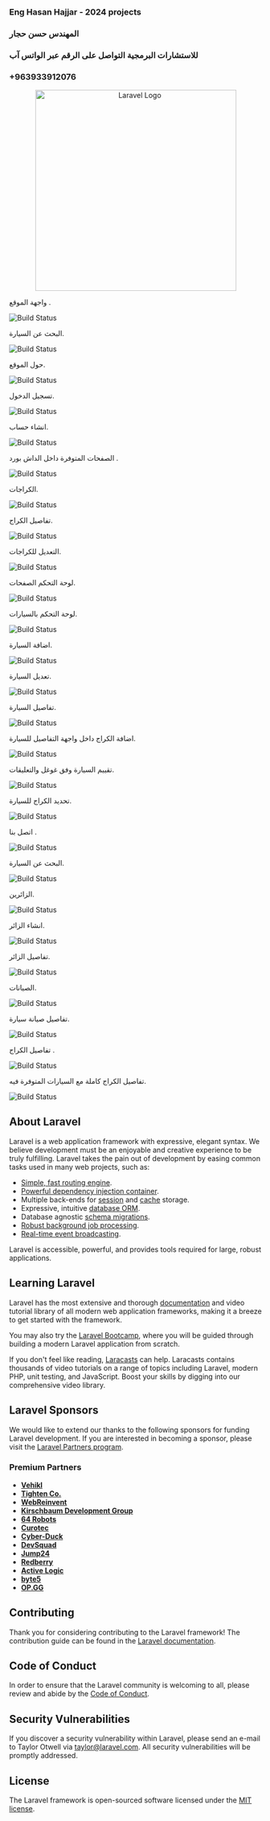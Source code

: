 ### Eng Hasan Hajjar   - 2024 projects
### المهندس حسن حجار
### للاستشارات البرمجية التواصل على الرقم عبر الواتس آب
###   +963933912076


<p align="center"><a href="https://laravel.com" target="_blank"><img src="https://raw.githubusercontent.com/laravel/art/master/logo-lockup/5%20SVG/2%20CMYK/1%20Full%20Color/laravel-logolockup-cmyk-red.svg" width="400" alt="Laravel Logo"></a></p>

<p align="center">

واجهة الموقع .

<img src="interfaces/واجهة الموقع .PNG" alt="Build Status">

</p>

<p align="center">

البحث عن السيارة.

<img src="interfaces/البحث عن السيارة.PNG" alt="Build Status">

</p>


<p align="center">

حول الموقع.

<img src="interfaces/حول الموقع.PNG" alt="Build Status">

</p>
<p align="center">

تسجيل الدخول.

<img src="interfaces/login.PNG" alt="Build Status">

</p>
<p align="center">

انشاء حساب.

<img src="interfaces/register.PNG" alt="Build Status">

</p>
<p align="center">

الصفحات المتوفرة داخل الداش بورد .

<img src="interfaces/الصفحات المتوفرة داخل الداش بورد .PNG" alt="Build Status">

</p>
<p align="center">

الكراجات.

<img src="interfaces/carages.PNG" alt="Build Status">

</p>

<p align="center">

تفاصيل الكراج.

<img src="interfaces/details garages.PNG" alt="Build Status">

</p>
<p align="center">

التعديل للكراجات.

<img src="interfaces/التعديل للكراجات.PNG" alt="Build Status">

</p>

<p align="center">

لوحة التحكم الصفحات.

<img src="interfaces/لوحة التحكم الصفحات.PNG" alt="Build Status">

</p>
<p align="center">

لوحة التحكم بالسيارات.

<img src="interfaces/car control panel.PNG" alt="Build Status">

</p>
<p align="center">

اضافة السيارة.

<img src="interfaces/add car.PNG" alt="Build Status">

</p>
<p align="center">

تعديل السيارة.

<img src="interfaces/edit car.PNG" alt="Build Status">

</p>
<p align="center">

تفاصيل السيارة. 

<img src="interfaces/details car.PNG" alt="Build Status">

</p>

<p align="center">

اضافة الكراج داخل واجهة التفاصيل للسيارة.

<img src="interfaces/اضافة الكراج داخل واجهة التفاصيل للسيارة.PNG" alt="Build Status">

</p>
<p align="center">

تقييم السيارة وفق غوغل والتعليقات.

<img src="interfaces/تقييم السيارة وفق غوغل والتعليقات.PNG" alt="Build Status">

</p>
<p align="center">

تحديد الكراج للسيارة.

<img src="interfaces/تحديد الكراج للسيارة.PNG" alt="Build Status">

</p>
<p align="center">

اتصل بنا .

<img src="interfaces/اتصل بنا .PNG" alt="Build Status">

</p>

<p align="center">

البحث عن السيارة.

<img src="interfaces/البحث عن السيارة.PNG" alt="Build Status">

</p>

<p align="center">

الزائرين.

<img src="interfaces/الزائرين.PNG" alt="Build Status">

</p>
<p align="center">

انشاء الزائر. 

<img src="interfaces/انشاء الزائر.PNG" alt="Build Status">

</p>
<p align="center">

تفاصيل الزائر.

<img src="interfaces/تفاصيل الزائر.PNG" alt="Build Status">

</p>

<p align="center">

الصيانات.

<img src="interfaces/الصيانات.PNG" alt="Build Status">

</p>
<p align="center">

تفاصيل صيانة سيارة.

<img src="interfaces/تفاصيل صيانة سيارة.PNG" alt="Build Status">

</p>



<p align="center">

تفاصيل الكراج .

<img src="interfaces/تفاصيل الكراج .PNG" alt="Build Status">

</p>

<p align="center">

تفاصيل الكراج كاملة مع السيارات المتوفرة فيه.

<img src="interfaces/تفاصيل الكراج كاملة مع السيارات المتوفرة فيه.PNG" alt="Build Status">

</p>


## About Laravel

Laravel is a web application framework with expressive, elegant syntax. We believe development must be an enjoyable and creative experience to be truly fulfilling. Laravel takes the pain out of development by easing common tasks used in many web projects, such as:

- [Simple, fast routing engine](https://laravel.com/docs/routing).
- [Powerful dependency injection container](https://laravel.com/docs/container).
- Multiple back-ends for [session](https://laravel.com/docs/session) and [cache](https://laravel.com/docs/cache) storage.
- Expressive, intuitive [database ORM](https://laravel.com/docs/eloquent).
- Database agnostic [schema migrations](https://laravel.com/docs/migrations).
- [Robust background job processing](https://laravel.com/docs/queues).
- [Real-time event broadcasting](https://laravel.com/docs/broadcasting).

Laravel is accessible, powerful, and provides tools required for large, robust applications.

## Learning Laravel

Laravel has the most extensive and thorough [documentation](https://laravel.com/docs) and video tutorial library of all modern web application frameworks, making it a breeze to get started with the framework.

You may also try the [Laravel Bootcamp](https://bootcamp.laravel.com), where you will be guided through building a modern Laravel application from scratch.

If you don't feel like reading, [Laracasts](https://laracasts.com) can help. Laracasts contains thousands of video tutorials on a range of topics including Laravel, modern PHP, unit testing, and JavaScript. Boost your skills by digging into our comprehensive video library.

## Laravel Sponsors

We would like to extend our thanks to the following sponsors for funding Laravel development. If you are interested in becoming a sponsor, please visit the [Laravel Partners program](https://partners.laravel.com).

### Premium Partners

- **[Vehikl](https://vehikl.com/)**
- **[Tighten Co.](https://tighten.co)**
- **[WebReinvent](https://webreinvent.com/)**
- **[Kirschbaum Development Group](https://kirschbaumdevelopment.com)**
- **[64 Robots](https://64robots.com)**
- **[Curotec](https://www.curotec.com/services/technologies/laravel/)**
- **[Cyber-Duck](https://cyber-duck.co.uk)**
- **[DevSquad](https://devsquad.com/hire-laravel-developers)**
- **[Jump24](https://jump24.co.uk)**
- **[Redberry](https://redberry.international/laravel/)**
- **[Active Logic](https://activelogic.com)**
- **[byte5](https://byte5.de)**
- **[OP.GG](https://op.gg)**

## Contributing

Thank you for considering contributing to the Laravel framework! The contribution guide can be found in the [Laravel documentation](https://laravel.com/docs/contributions).

## Code of Conduct

In order to ensure that the Laravel community is welcoming to all, please review and abide by the [Code of Conduct](https://laravel.com/docs/contributions#code-of-conduct).

## Security Vulnerabilities

If you discover a security vulnerability within Laravel, please send an e-mail to Taylor Otwell via [taylor@laravel.com](mailto:taylor@laravel.com). All security vulnerabilities will be promptly addressed.

## License

The Laravel framework is open-sourced software licensed under the [MIT license](https://opensource.org/licenses/MIT).
